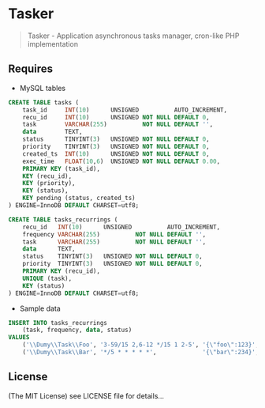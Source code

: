 Tasker
==========

> Tasker - Application asynchronous tasks manager, cron-like PHP implementation

Requires
--------

* MySQL tables

```sql
CREATE TABLE tasks (
    task_id     INT(10)      UNSIGNED          AUTO_INCREMENT,
    recu_id     INT(10)      UNSIGNED NOT NULL DEFAULT 0,
    task        VARCHAR(255)          NOT NULL DEFAULT '',
    data        TEXT,
    status      TINYINT(3)   UNSIGNED NOT NULL DEFAULT 0,
    priority    TINYINT(3)   UNSIGNED NOT NULL DEFAULT 0,
    created_ts  INT(10)      UNSIGNED NOT NULL DEFAULT 0,
    exec_time   FLOAT(10,6)  UNSIGNED NOT NULL DEFAULT 0.00,
    PRIMARY KEY (task_id),
    KEY (recu_id),
    KEY (priority),
    KEY (status),
    KEY pending (status, created_ts)
) ENGINE=InnoDB DEFAULT CHARSET=utf8;
```

```sql
CREATE TABLE tasks_recurrings (
    recu_id   INT(10)      UNSIGNED          AUTO_INCREMENT,
    frequency VARCHAR(255)          NOT NULL DEFAULT '',
    task      VARCHAR(255)          NOT NULL DEFAULT '',
    data      TEXT,
    status    TINYINT(3)   UNSIGNED NOT NULL DEFAULT 0,
    priority  TINYINT(3)   UNSIGNED NOT NULL DEFAULT 0,
    PRIMARY KEY (recu_id),
    UNIQUE (task),
    KEY (status)
) ENGINE=InnoDB DEFAULT CHARSET=utf8;
```

* Sample data

```sql
INSERT INTO tasks_recurrings
    (task, frequency, data, status)
VALUES
    ('\\Dumy\\Task\\Foo', '3-59/15 2,6-12 */15 1 2-5', '{\"foo\":123}', '1'),
    ('\\Dumy\\Task\\Bar', '*/5 * * * * *',             '{\"bar\":234}', '1');
```


## License

(The MIT License)
see LICENSE file for details...
